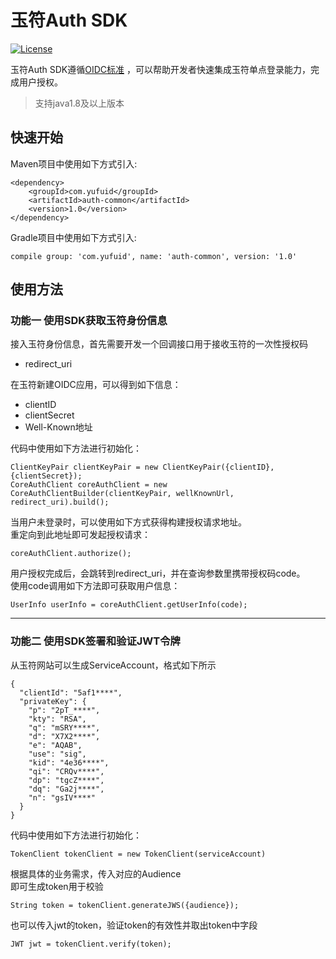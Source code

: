 # 玉符Auth SDK

[![License](http://img.shields.io/:license-mit-blue.svg?style=flat)](http://doge.mit-license.org)

玉符Auth SDK遵循[OIDC标准](https://openid.net/specs/openid-connect-core-1_0.html) ，可以帮助开发者快速集成玉符单点登录能力，完成用户授权。 

> 支持java1.8及以上版本

## 快速开始
Maven项目中使用如下方式引入:

    <dependency>
        <groupId>com.yufuid</groupId>
        <artifactId>auth-common</artifactId>
        <version>1.0</version>
    </dependency>

Gradle项目中使用如下方式引入:

    compile group: 'com.yufuid', name: 'auth-common', version: '1.0'

## 使用方法

### 功能一 使用SDK获取玉符身份信息  

接入玉符身份信息，首先需要开发一个回调接口用于接收玉符的一次性授权码  
- redirect_uri


在玉符新建OIDC应用，可以得到如下信息：  
- clientID
- clientSecret
- Well-Known地址 

代码中使用如下方法进行初始化：

    ClientKeyPair clientKeyPair = new ClientKeyPair({clientID}, {clientSecret});
    CoreAuthClient coreAuthClient = new CoreAuthClientBuilder(clientKeyPair, wellKnownUrl, redirect_uri).build();

当用户未登录时，可以使用如下方式获得构建授权请求地址。  
重定向到此地址即可发起授权请求：

    coreAuthClient.authorize();

用户授权完成后，会跳转到redirect_uri，并在查询参数里携带授权码code。  
使用code调用如下方法即可获取用户信息：

    UserInfo userInfo = coreAuthClient.getUserInfo(code);

---
### 功能二 使用SDK签署和验证JWT令牌

从玉符网站可以生成ServiceAccount，格式如下所示  

```
{
  "clientId": "5af1****",
  "privateKey": {
    "p": "2pT_****",
    "kty": "RSA",
    "q": "mSRY****",
    "d": "X7X2****",
    "e": "AQAB",
    "use": "sig",
    "kid": "4e36****",
    "qi": "CRQv****",
    "dp": "tgcZ****",
    "dq": "Ga2j****",
    "n": "gsIV****"
  }
}
```

代码中使用如下方法进行初始化：

    TokenClient tokenClient = new TokenClient(serviceAccount)

根据具体的业务需求，传入对应的Audience  
即可生成token用于校验

    String token = tokenClient.generateJWS({audience});
    
也可以传入jwt的token，验证token的有效性并取出token中字段

    JWT jwt = tokenClient.verify(token);
    

